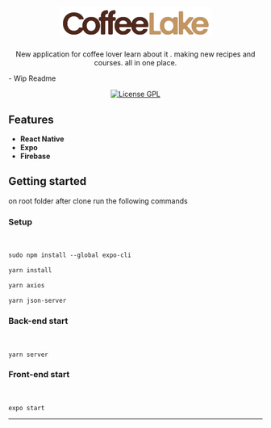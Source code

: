 <h1 align="center">
  <br>
  <img src="https://raw.githubusercontent.com/rafaeldellaquila/coffeelake/main/src/assets/coffeelake_horizontal.svg" alt="Coffee Lake" width="300">
</h1>

<p align="center">New application for coffee lover learn about it . making new recipes and courses. all in one place.</p>
- Wip Readme

<p align="center">
  <a href="https://opensource.org/licenses/GPL-3.0">
    <img src="https://img.shields.io/github/license/rafaeldellaquila/podcastr-web?style=flat-square" alt="License GPL">
  </a>
</p>

[//]: #

<!--
<div align="center">
  <img src="https://i.ibb.co/DgNtq3v/plantmanager.gif" alt="plantmanager" border="0" width="250">
</div>

<hr />
-->

## Features

[//]: #

- **React Native**
- **Expo**
- **Firebase**

## Getting started

on root folder after clone run the following commands

### Setup

  <br/>

```
sudo npm install --global expo-cli
```

```
yarn install
```

```
yarn axios
```

```
yarn json-server
```

### Back-end start

 <br/>

```
yarn server
```

### Front-end start

 <br/>

```
expo start
```

---

